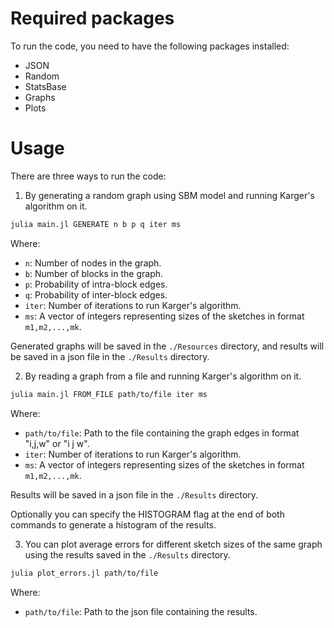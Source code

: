 # Required packages

To run the code, you need to have the following packages installed:

- JSON
- Random
- StatsBase
- Graphs
- Plots

# Usage

There are three ways to run the code:

1. By generating a random graph using SBM model and running Karger's algorithm on it.

```bash
julia main.jl GENERATE n b p q iter ms
```

Where:

- `n`: Number of nodes in the graph.
- `b`: Number of blocks in the graph.
- `p`: Probability of intra-block edges.
- `q`: Probability of inter-block edges.
- `iter`: Number of iterations to run Karger's algorithm.
- `ms`: A vector of integers representing sizes of the sketches in format `m1,m2,...,mk`.

Generated graphs will be saved in the `./Resources` directory, and results will be saved in a json file in the `./Results` directory.

2. By reading a graph from a file and running Karger's algorithm on it.

```bash
julia main.jl FROM_FILE path/to/file iter ms
```

Where:

- `path/to/file`: Path to the file containing the graph edges in format "i,j,w" or "i j w".
- `iter`: Number of iterations to run Karger's algorithm.
- `ms`: A vector of integers representing sizes of the sketches in format `m1,m2,...,mk`.

Results will be saved in a json file in the `./Results` directory.

Optionally you can specify the HISTOGRAM flag at the end of both commands to generate a histogram of the results.

3. You can plot average errors for different sketch sizes of the same graph using the results saved in the `./Results` directory.

```bash
julia plot_errors.jl path/to/file
```

Where:
- `path/to/file`: Path to the json file containing the results.
